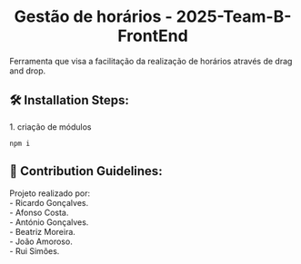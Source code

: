 <h1 align="center" id="title">Gestão de horários - 2025-Team-B-FrontEnd</h1>

<p id="description">Ferramenta que visa a facilitação da realização de horários através de drag and drop.</p>

<h2>🛠️ Installation Steps:</h2>

<p>1. criação de módulos</p>

```
npm i
```

<h2>🍰 Contribution Guidelines:</h2>

Projeto realizado por:  
\- Ricardo Gonçalves.  
\- Afonso Costa.  
\- António Gonçalves.  
\- Beatriz Moreira.  
\- João Amoroso.  
\- Rui Simões.
